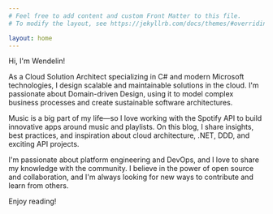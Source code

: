 ```yaml
---
# Feel free to add content and custom Front Matter to this file.
# To modify the layout, see https://jekyllrb.com/docs/themes/#overriding-theme-defaults

layout: home
---
```


Hi, I'm Wendelin!

As a Cloud Solution Architect specializing in C# and modern Microsoft technologies, I design scalable and maintainable solutions in the cloud. I'm passionate about Domain-driven Design, using it to model complex business processes and create sustainable software architectures.

Music is a big part of my life—so I love working with the Spotify API to build innovative apps around music and playlists. On this blog, I share insights, best practices, and inspiration about cloud architecture, .NET, DDD, and exciting API projects.

I'm passionate about platform engineering and DevOps, and I love to share my knowledge with the community. I believe in the power of open source and collaboration, and I'm always looking for new ways to contribute and learn from others.

Enjoy reading!
